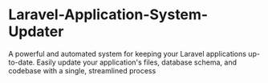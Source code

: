 # Laravel-Application-System-Updater
A powerful and automated system for keeping your Laravel applications up-to-date. Easily update your application's files, database schema, and codebase with a single, streamlined process

